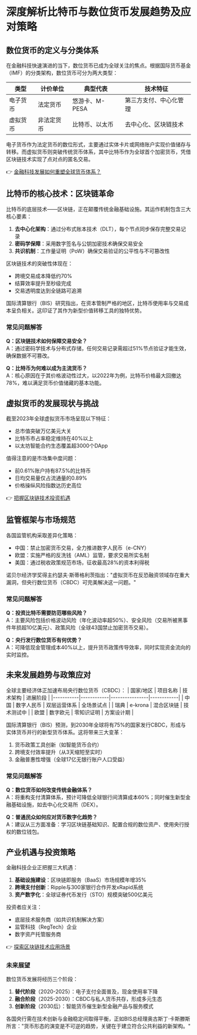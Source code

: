 # 深度解析比特币与数位货币发展趋势及应对策略

## 数位货币的定义与分类体系

在金融科技快速演进的当下，数位货币已成为全球关注的焦点。根据国际货币基金（IMF）的分类架构，数位货币可分为两大类型：

| 类型         | 计价单位       | 典型代表               | 技术特征               |
|--------------|----------------|------------------------|------------------------|
| 电子货币     | 法定货币       | 悠游卡、M-PESA         | 第三方支付、中心化管理 |
| 虚拟货币     | 非法定货币     | 比特币、以太币         | 去中心化、区块链技术   |

电子货币作为法定货币的数位形式，主要通过实体卡片或网络账户实现价值储存与转移。而虚拟货币则突破传统货币体系，其中比特币作为全球首个加密货币，凭借区块链技术实现了点对点的匿名交易。

👉 [金融科技发展如何重塑全球货币体系？](https://bit.ly/okx_welcome)

## 比特币的核心技术：区块链革命

比特币的底层技术——区块链，正在颠覆传统金融基础设施。其运作机制包含三大核心要素：

1. **去中心化架构**：通过分布式账本技术（DLT），每个节点同步保存完整交易记录
2. **密码学保障**：采用数字签名与公钥加密技术确保交易安全
3. **共识机制**：工作量证明（PoW）确保交易验证的公平性与不可篡改性

区块链技术的突破性体现在：
- 跨境交易成本降低约70%
- 结算效率提升至秒级完成
- 交易透明度达到全链路可追溯

国际清算银行（BIS）研究指出，在资本管制严格的地区，比特币使用率与交易成本呈负相关。这印证了其作为新型价值转移工具的独特优势。

### 常见问题解答
**Q：区块链技术如何保障交易安全？**  
A：通过密码学技术与分布式存储，任何交易记录需超过51%节点验证才能生效，确保数据不可篡改。

**Q：比特币为何难以成为主流货币？**  
A：核心原因在于其价格波动性过大，以2022年为例，比特币价格最大回撤达78%，难以满足货币价值储藏的基本功能。

## 虚拟货币的发展现状与挑战

截至2023年全球虚拟货币市场呈现以下特征：
- 总市值突破万亿美元大关
- 比特币市占率稳定维持在40%以上
- 以太坊智能合约生态覆盖超3000个DApp

值得注意的是市场集中度问题：
- 前0.61%账户持有87.5%的比特币
- 日均交易量仅占流通量的0.89%
- 价格操纵风险指数达历史高位

👉 [把握区块链技术投资机遇](https://bit.ly/okx_welcome)

## 监管框架与市场规范

各国监管机构采取差异化策略：
- 中国：禁止加密货币交易，全力推进数字人民币（e-CNY）
- 欧盟：实施严格的反洗钱（AML）监管，要求交易所实名制
- 美国：通过税收政策规范市场，征收最高28%的资本利得税

诺贝尔经济学奖得主约瑟夫·斯蒂格利茨指出："虚拟货币在反恐融资领域存在重大漏洞，但央行数位货币（CBDC）可完美解决这一问题。"

### 常见问题解答
**Q：投资比特币需要防范哪些风险？**  
A：主要风险包括价格波动风险（年化波动率超50%）、安全风险（交易所被黑事件年损超10亿美元）、政策风险（全球43国禁止加密货币交易）。

**Q：央行发行数位货币有何优势？**  
A：可降低现金管理成本40%以上，提升货币政策传导效率，同时实现资金流向的实时监控。

## 未来发展趋势与政策应对

全球主要经济体正加速布局央行数位货币（CBDC）：
| 国家/地区 | 项目名称   | 技术架构       | 进展阶段   |
|-----------|------------|----------------|------------|
| 中国      | 数字人民币 | 双层运营体系   | 全场景试点 |
| 瑞典      | e-krona    | 混合区块链     | 技术测试中 |
| 欧盟      | 数字欧元   | 零知识证明     | 方案设计期 |

国际清算银行（BIS）预测，到2030年全球将有75%的国家发行CBDC，形成与实体货币并行的新型货币体系。这将带来三大变革：
1. 货币政策工具创新（如智能货币合约）
2. 跨境支付效率提升（从3天缩短至实时）
3. 金融普惠性增强（全球17亿无银行账户人口受益）

### 常见问题解答
**Q：数位货币如何改变传统金融体系？**  
A：将重构支付清算体系，预计可降低全球银行间清算成本60%；同时催生新型金融基础设施，如去中心化交易所（DEX）。

**Q：普通民众如何应对货币数字化趋势？**  
A：建议从三方面准备：学习区块链基础知识、配置合规的数位资产、使用央行授权的数位钱包。

## 产业机遇与投资策略

金融科技企业正把握三大机遇：
1. **基础设施建设**：区块链即服务（BaaS）市场规模年增35%
2. **跨境支付创新**：Ripple与300家银行合作开发xRapid系统
3. **资产数字化**：全球证券代币发行（STO）规模突破500亿美元

投资者应关注：
- 底层技术服务商（如共识机制解决方案）
- 监管科技（RegTech）企业
- 数字资产托管服务商

👉 [探索区块链技术应用场景](https://bit.ly/okx_welcome)

### 未来展望
数位货币发展将经历三个阶段：
1. **替代阶段**（2020-2025）：电子支付全面普及，现金使用率下降
2. **融合阶段**（2025-2030）：CBDC与私人货币共存，形成多元生态
3. **创新阶段**（2030后）：智能货币催生新型金融产品与服务模式

各国央行需在技术创新与金融稳定间取得平衡，正如BIS总经理奥古斯丁·卡斯滕斯所言："货币形态的演变是不可逆的趋势，关键在于建立符合公共利益的新架构。"